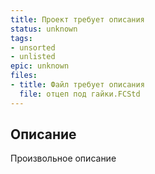 ```yaml
---
title: Проект требует описания
status: unknown
tags:
- unsorted
- unlisted
epic: unknown
files:
- title: Файл требует описания
  file: отцеп под гайки.FCStd
---
```



## Описание

Произвольное описание
